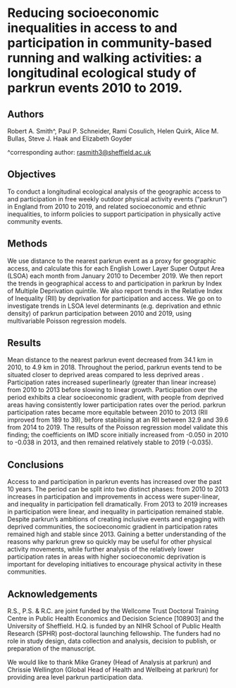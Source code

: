 # Reducing socioeconomic inequalities in access to and participation in community-based running and walking activities: a longitudinal ecological study of parkrun events 2010 to 2019.

## Authors
Robert A. Smith^, Paul P. Schneider, Rami Cosulich, Helen Quirk, Alice M. Bullas, Steve J. Haak and Elizabeth Goyder

^corresponding author: rasmith3@sheffield.ac.uk

## Objectives
To conduct a longitudinal ecological analysis of the geographic access to and participation in free weekly outdoor physical activity events (“parkrun”) in England from 2010 to 2019, and related socioeconomic and ethnic inequalities, to inform policies to support participation in physically active community events.

## Methods

We use distance to the nearest parkrun event as a proxy for geographic access, and calculate this for each English Lower Layer Super Output Area (LSOA) each month from January 2010 to December 2019. We then report the trends in geographical access to and participation in parkrun by Index of Multiple Deprivation quintile. We also report trends in the Relative Index of Inequality (RII) by deprivation for participation and access. We go on to investigate trends in LSOA level determinants (e.g. deprivation and ethnic density) of parkrun participation between 2010 and 2019, using multivariable Poisson regression models.

## Results 
Mean distance to the nearest parkrun event decreased from 34.1 km in 2010, to 4.9 km in 2018. Throughout the period, parkrun events tend to be situated closer to deprived areas compared to less deprived areas . Participation rates increased superlinearly (greater than linear increase) from 2010 to 2013 before slowing to linear growth. Participation over the period exhibits a clear socioeconomic gradient, with people from deprived areas having consistently lower participation rates over the period. parkrun participation rates became more equitable between 2010 to 2013 (RII improved from 189 to 39), before stabilising at an RII between 32.9 and 39.6 from 2014 to 2019. The results of the Poisson regression model validate this finding; the coefficients on IMD score initially increased from -0.050 in 2010 to -0.038 in 2013, and then remained relatively stable to 2019 (-0.035).

## Conclusions
Access to and participation in parkrun events has increased over the past 10 years. The period can be split into two distinct phases: from 2010 to 2013 increases in participation and improvements in access were super-linear, and inequality in participation fell dramatically. From 2013 to 2019 increases in participation were linear, and inequality in participation remained stable. Despite parkrun’s ambitions of creating inclusive events and engaging with deprived communities, the socioeconomic gradient in participation rates remained high and stable since 2013. Gaining a better understanding of the reasons why parkrun grew so quickly may be useful for other physical activity movements, while further analysis of the relatively lower participation rates in areas with higher socioeconomic deprivation is important for developing initiatives to encourage physical activity in these communities.

## Acknowledgements
R.S., P.S. & R.C. are joint funded by the Wellcome Trust Doctoral Training Centre in Public Health Economics and Decision Science [108903]
and the University of Sheffield. H.Q. is funded by an NIHR School of Public Health Research (SPHR) post-doctoral launching fellowship. The
funders had no role in study design, data collection and analysis, decision to publish, or preparation of the manuscript.

We would like to thank Mike Graney (Head of Analysis at parkrun) and Chrissie Wellington (Global Head of Health and Wellbeing at parkrun)
for providing area level parkrun participation data.
